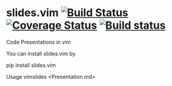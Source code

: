 # slides.vim [![Build Status](https://travis-ci.org/gabber12/slides.vim.svg?branch=master)](https://travis-ci.org/gabber12/slides.vim) [![Coverage Status](https://coveralls.io/repos/github/gabber12/slides.vim/badge.svg)](https://coveralls.io/github/gabber12/slides.vim) [![Build status](https://ci.appveyor.com/api/projects/status/468l3o3s522k0vpt?svg=true)](https://ci.appveyor.com/project/gabber12/slides-vim)

Code Presentations in vim

You can install slides.vim by 

pip install slides.vim


Usage
vimslides <Presentation.md>

